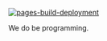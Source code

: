 [![pages-build-deployment](https://github.com/Area-53-Robotics/Documentation/actions/workflows/pages/pages-build-deployment/badge.svg)](https://github.com/Area-53-Robotics/Documentation/actions/workflows/pages/pages-build-deployment)

We do be programming.